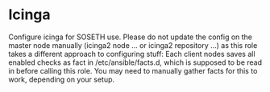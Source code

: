 # Icinga

Configure icinga for SOSETH use. Please do not update the config on the master node
manually (icinga2 node ... or icinga2 repository ...) as this role takes a different
approach to configuring stuff: Each client nodes saves all enabled checks as fact
in /etc/ansible/facts.d, which is supposed to be read in before calling this role.
You may need to manually gather facts for this to work, depending on your setup.
